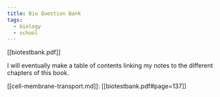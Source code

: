 ```yaml
---
title: Bio Question Bank
tags:
  - biology
  - school
---
```

[[biotestbank.pdf]]

I will eventually make a table of contents linking my notes to the different chapters of this book.

[[cell-membrane-transport.md]]: [[biotestbank.pdf#page=137]]
